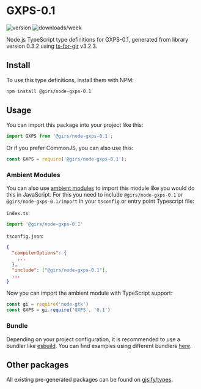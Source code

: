 
# GXPS-0.1

![version](https://img.shields.io/npm/v/@girs/node-gxps-0.1)
![downloads/week](https://img.shields.io/npm/dw/@girs/node-gxps-0.1)


Node.js TypeScript type definitions for GXPS-0.1, generated from library version 0.3.2 using [ts-for-gir](https://github.com/gjsify/ts-for-gir) v3.2.3.


## Install

To use this type definitions, install them with NPM:
```bash
npm install @girs/node-gxps-0.1
```

## Usage

You can import this package into your project like this:
```ts
import GXPS from '@girs/node-gxps-0.1';
```

Or if you prefer CommonJS, you can also use this:
```ts
const GXPS = require('@girs/node-gxps-0.1');
```

### Ambient Modules

You can also use [ambient modules](https://github.com/gjsify/ts-for-gir/tree/main/packages/cli#ambient-modules) to import this module like you would do this in JavaScript.
For this you need to include `@girs/node-gxps-0.1` or `@girs/node-gxps-0.1/import` in your `tsconfig` or entry point Typescript file:

`index.ts`:
```ts
import '@girs/node-gxps-0.1'
```

`tsconfig.json`:
```json
{
  "compilerOptions": {
    ...
  },
  "include": ["@girs/node-gxps-0.1"],
  ...
}
```

Now you can import the ambient module with TypeScript support: 

```ts
const gi = require('node-gtk')
const GXPS = gi.require('GXPS', '0.1')
```


### Bundle

Depending on your project configuration, it is recommended to use a bundler like [esbuild](https://esbuild.github.io/). You can find examples using different bundlers [here](https://github.com/gjsify/ts-for-gir/tree/main/examples).

## Other packages

All existing pre-generated packages can be found on [gjsify/types](https://github.com/gjsify/types).

